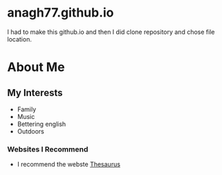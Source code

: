 # anagh77.github.io
I had to make this github.io and then I did clone repository and chose file location.
# About Me
## My Interests
  - Family
  - Music
  - Bettering english
  - Outdoors
### Websites I Recommend
  - I recommend the webste [Thesaurus](https://www.Thesaurus.com)
